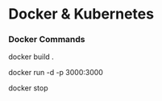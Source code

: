 # Docker & Kubernetes

### Docker Commands

docker build .

docker run -d -p 3000:3000 <imageName>

docker stop <imageName>
